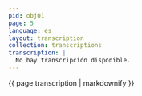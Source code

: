 ```yaml
---
pid: obj01
page: 5
language: es
layout: transcription
collection: transcriptions
transcription: |
  No hay transcripción disponible.
---
```


{{ page.transcription | markdownify }}
